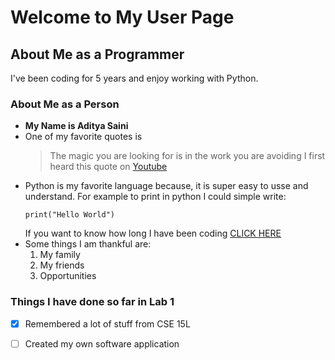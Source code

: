 # Welcome to My User Page

## About Me as a Programmer
I've been coding for 5 years and enjoy working with Python.

### About Me as a Person
- **My Name is Aditya Saini**	
- One of my favorite quotes is
  > The magic you are looking for is in the work you are avoiding
  I first heard this quote on [Youtube](https://www.youtube.com/)
- Python is my favorite language because, it is super easy to usse and understand. For example to print in python I could simple write:
  ```
  print("Hello World")
  ```
  If you want to know how long I have been coding [CLICK HERE](#about-me-as-a-programmer)
- Some things I am thankful are:
  1. My family
  2. My friends
  3. Opportunities

### Things I have done so far in Lab 1 
 - [x] Remembered a lot of stuff from CSE 15L
 - [ ] Created my own software application
  
     
